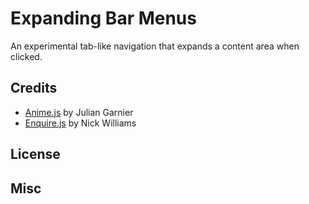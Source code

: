 # Expanding Bar Menus

An experimental tab-like navigation that expands a content area when clicked. 

## Credits

- [Anime.js](http://anime-js.com/) by Julian Garnier
- [Enquire.js](http://wicky.nillia.ms/enquire.js/) by Nick Williams

## License

## Misc







